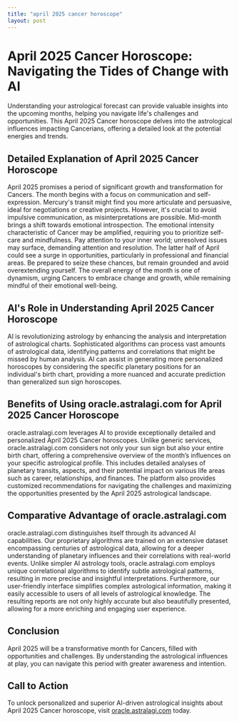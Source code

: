 ```yaml
---
title: "april 2025 cancer horoscope"
layout: post
---
```


# April 2025 Cancer Horoscope: Navigating the Tides of Change with AI

Understanding your astrological forecast can provide valuable insights into the upcoming months, helping you navigate life's challenges and opportunities.  This April 2025 Cancer horoscope delves into the astrological influences impacting Cancerians, offering a detailed look at the potential energies and trends.

## Detailed Explanation of April 2025 Cancer Horoscope

April 2025 promises a period of significant growth and transformation for Cancers.  The month begins with a focus on communication and self-expression. Mercury's transit might find you more articulate and persuasive, ideal for negotiations or creative projects. However, it's crucial to avoid impulsive communication, as misinterpretations are possible.  Mid-month brings a shift towards emotional introspection.  The emotional intensity characteristic of Cancer may be amplified, requiring you to prioritize self-care and mindfulness.  Pay attention to your inner world; unresolved issues may surface, demanding attention and resolution. The latter half of April could see a surge in opportunities, particularly in professional and financial areas.  Be prepared to seize these chances, but remain grounded and avoid overextending yourself.  The overall energy of the month is one of dynamism, urging Cancers to embrace change and growth, while remaining mindful of their emotional well-being.

## AI's Role in Understanding April 2025 Cancer Horoscope

AI is revolutionizing astrology by enhancing the analysis and interpretation of astrological charts.  Sophisticated algorithms can process vast amounts of astrological data, identifying patterns and correlations that might be missed by human analysis. AI can assist in generating more personalized horoscopes by considering the specific planetary positions for an individual's birth chart, providing a more nuanced and accurate prediction than generalized sun sign horoscopes.


## Benefits of Using oracle.astralagi.com for April 2025 Cancer Horoscope

oracle.astralagi.com leverages AI to provide exceptionally detailed and personalized April 2025 Cancer horoscopes.  Unlike generic services, oracle.astralagi.com considers not only your sun sign but also your entire birth chart, offering a comprehensive overview of the month’s influences on your specific astrological profile.  This includes detailed analyses of planetary transits, aspects, and their potential impact on various life areas such as career, relationships, and finances. The platform also provides customized recommendations for navigating the challenges and maximizing the opportunities presented by the April 2025 astrological landscape.

## Comparative Advantage of oracle.astralagi.com

oracle.astralagi.com distinguishes itself through its advanced AI capabilities. Our proprietary algorithms are trained on an extensive dataset encompassing centuries of astrological data, allowing for a deeper understanding of planetary influences and their correlations with real-world events.  Unlike simpler AI astrology tools, oracle.astralagi.com employs unique correlational algorithms to identify subtle astrological patterns, resulting in more precise and insightful interpretations.  Furthermore, our user-friendly interface simplifies complex astrological information, making it easily accessible to users of all levels of astrological knowledge. The resulting reports are not only highly accurate but also beautifully presented, allowing for a more enriching and engaging user experience.


## Conclusion

April 2025 will be a transformative month for Cancers, filled with opportunities and challenges.  By understanding the astrological influences at play, you can navigate this period with greater awareness and intention.

## Call to Action

To unlock personalized and superior AI-driven astrological insights about April 2025 Cancer horoscope, visit [oracle.astralagi.com](https://oracle.astralagi.com) today.